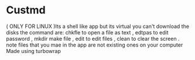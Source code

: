 # Custmd
( ONLY FOR LINUX )Its a shell like app but its virtual you can't download the disks the command are: chkfle to open a file as text , edtpas to edit password , mkdir make file ,  edit to edit files , clean to clear the screen . note files that you mae in the app are not existing ones on your computer
Made using turbowrap
